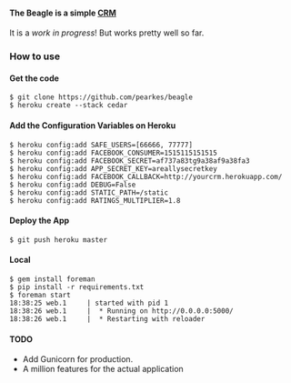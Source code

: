 #### The Beagle is a simple [CRM](http://en.wikipedia.org/wiki/Customer_relationship_management)

It is a _work in progress_! But works pretty well so far.

### How to use

#### Get the code

	$ git clone https://github.com/pearkes/beagle
    $ heroku create --stack cedar

#### Add the Configuration Variables on Heroku

	$ heroku config:add SAFE_USERS=[66666, 77777]
	$ heroku config:add FACEBOOK_CONSUMER=1515115151515
	$ heroku config:add FACEBOOK_SECRET=af737a83tg9a38af9a38fa3
	$ heroku config:add APP_SECRET_KEY=areallysecretkey
	$ heroku config:add FACEBOOK_CALLBACK=http://yourcrm.herokuapp.com/
	$ heroku config:add DEBUG=False
	$ heroku config:add STATIC_PATH=/static
	$ heroku config:add RATINGS_MULTIPLIER=1.8

#### Deploy the App

    $ git push heroku master

#### Local

	$ gem install foreman
	$ pip install -r requirements.txt
	$ foreman start
	18:38:25 web.1     | started with pid 1
	18:38:26 web.1     |  * Running on http://0.0.0.0:5000/
	18:38:26 web.1     |  * Restarting with reloader

#### TODO

- Add Gunicorn for production.
- A million features for the actual application